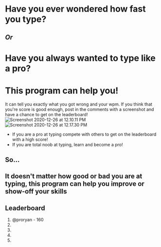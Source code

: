 # Have you ever wondered how fast you type?
## ___Or___
# Have you always wanted to type like a pro?
# **This program can help you!**
It can tell you exactly what you got wrong and your wpm. If you think that you're score is good enough, post in the comments with a screenshot and have a chance to get on the leaderboard!
![Screenshot 2020-12-26 at 12.10.11 PM](https://storage.googleapis.com/replit/images/1609013420409_cac8858b3cbd2a2b271dfc452791245e.png)
![Screenshot 2020-12-26 at 12.17.30 PM](https://storage.googleapis.com/replit/images/1609013864274_ea908444c9a3dce7fb959917891a4634.png)

- If you are a pro at typing compete with others to get on the leaderboard with a high score!
- If you are total noob at typing, learn and become a pro!
## So...
## It doesn't matter how good or bad you are at typing, this program can help you improve or show-off your skills
## Leaderboard
1. @proryan - 160
2.
3.
4.
5.